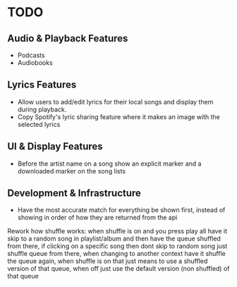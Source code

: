 # TODO

## Audio & Playback Features
- Podcasts
- Audiobooks

## Lyrics Features
- Allow users to add/edit lyrics for their local songs and display them during playback.
- Copy Spotify's lyric sharing feature where it makes an image with the selected lyrics

## UI & Display Features
- Before the artist name on a song show an explicit marker and a downloaded marker on the song lists

## Development & Infrastructure
- Have the most accurate match for everything be shown first, instead of showing in order of how they are returned from the api


Rework how shuffle works: when shuffle is on and you press play all have it skip to a random song in playlist/album and then have the queue shuffled from there, if clicking on a specific song then dont skip to random song just shuffle queue from there, when changing to another context have it shuffle the queue again, when shuffle is on that just means to use a shuffled version of that queue, when off just use the default version (non shuffled) of that queue